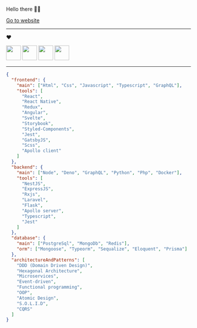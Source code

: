 Hello there 👋🚀

[Go to website](https://portfolio-ubqsb.ondigitalocean.app/)

------

 ❤️
<p>
 <img src="https://cdn.jsdelivr.net/gh/devicons/devicon/icons/react/react-original.svg" height="40px" width="40px"/>
 <img src="https://cdn.jsdelivr.net/gh/devicons/devicon/icons/javascript/javascript-original.svg" height="40px" width="40px" />
 <img src="https://cdn.jsdelivr.net/gh/devicons/devicon/icons/typescript/typescript-original.svg" height="40px" width="40px" />
  <img src="https://cdn.jsdelivr.net/gh/devicons/devicon/icons/nodejs/nodejs-original.svg" height="40px" width="40px"/>
</p>

------
          
```json
{
  "frontend": {
    "main": ["Html", "Css", "Javascript", "Typescript", "GraphQL"],
    "tools": [
      "React",
      "React Native",
      "Redux",
      "Angular",
      "Svelte",
      "Storybook",
      "Styled-Components",
      "Jest",
      "GatsbyJS",
      "Scss",
      "Apollo client"
    ]
  },
  "backend": {
    "main": ["Node", "Deno", "GraphQL", "Python", "Php", "Docker"],
    "tools": [
      "NestJS",
      "ExpressJS",
      "Rxjs",
      "Laravel",
      "Flask",
      "Apollo server",
      "Typescript",
      "Jest"
    ]
  },
  "database": {
    "main": ["PostgreSql", "MongoDb", "Redis"],
    "orm": ["Mongoose", "Typeorm", "Sequalize", "Eloquent", "Prisma"]
  },
  "architectureAndPatterns": [
    "DDD (Domain Driven Design)",
    "Hexagonal Architecture",
    "Microservices",
    "Event-driven",
    "Functional programming",
    "OOP",
    "Atomic Design",
    "S.O.L.I.D",
    "CQRS"
  ]
}
```
